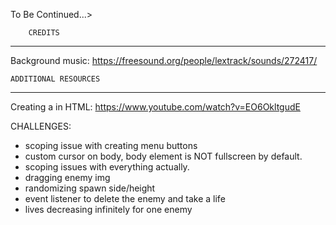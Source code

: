 To Be Continued...>

        CREDITS
-------------------------
Background music: https://freesound.org/people/lextrack/sounds/272417/

    ADDITIONAL RESOURCES
-------------------------

Creating a <canvas> in HTML: https://www.youtube.com/watch?v=EO6OkltgudE


CHALLENGES:

- scoping issue with creating menu buttons
- custom cursor on body, body element is NOT fullscreen by default.
- scoping issues with everything actually.
- dragging enemy img
- randomizing spawn side/height
- event listener to delete the enemy and take a life
- lives decreasing infinitely for one enemy

